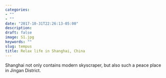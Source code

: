 ```yaml
---
categories:
- ""
- ""
date: "2017-10-31T22:26:13-05:00"
description: 
draft: false
image: S1.jpg
keywords: ""
slug: tempus
title: Relax life in Shanghai, China
---
```


Shanghai not only contains modern skyscraper, but also such a peace place in Jingan District.